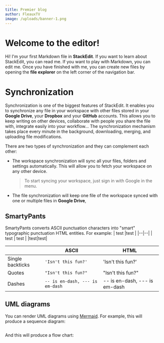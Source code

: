 ```yaml
---
title: Premier blog
author: FleauxTV
image: /uploads/banner-1.png
---
```

# Welcome to the editor!

Hi! I'm your first Markdown file in **StackEdit**. If you want to learn about StackEdit, you can read me. If you want to play with Markdown, you can edit me. Once you have finished with me, you can create new files by opening the **file explorer** on the left corner of the navigation bar.

# Synchronization

Synchronization is one of the biggest features of StackEdit. It enables you to synchronize any file in your workspace with other files stored in your **Google Drive**, your **Dropbox** and your **GitHub** accounts. This allows you to keep writing on other devices, collaborate with people you share the file with, integrate easily into your workflow... The synchronization mechanism takes place every minute in the background, downloading, merging, and uploading file modifications.

There are two types of synchronization and they can complement each other:

* The workspace synchronization will sync all your files, folders and settings automatically. This will allow you to fetch your workspace on any other device.

  > To start syncing your workspace, just sign in with Google in the menu.
* The file synchronization will keep one file of the workspace synced with one or multiple files in **Google Drive**, 

## SmartyPants

SmartyPants converts ASCII punctuation characters into "smart" typographic punctuation HTML entities. For example:
| test |test |
|--|--|
| test | test |
|test|test|

|                  | ASCII                           | HTML                           |
| ---------------- | ------------------------------- | ------------------------------ |
| Single backticks | `'Isn't this fun?'`             | 'Isn't this fun?'              |
| Quotes           | `"Isn't this fun?"`             | "Isn't this fun?"              |
| Dashes           | `-- is en-dash, --- is em-dash` | \-- is en-dash, --- is em-dash |

## UML diagrams

You can render UML diagrams using [Mermaid](https://mermaidjs.github.io/). For example, this will produce a sequence diagram:

```mermaid

```

And this will produce a flow chart:

```mermaid

```